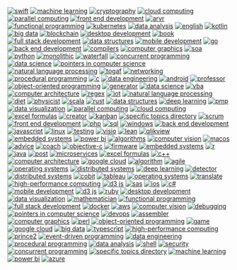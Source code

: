 [![swift](https://img.shields.io/badge/-swift-grey)](./specific_topics/swift.md)
[![machine learning](https://img.shields.io/badge/-machine%20learning-purple)](./specific_topics/machine_learning.md)
[![cryptography](https://img.shields.io/badge/-cryptography-purple)](./specific_topics/cryptography.md)
[![cloud computing](https://img.shields.io/badge/-cloud%20computing-red)](./specific_topics/cloud_computing.md)
[![parallel computing](https://img.shields.io/badge/-parallel%20computing-blueviolet)](./specific_topics/parallel_computing.md)
[![front end development](https://img.shields.io/badge/-front%20end%20development-yellow)](./specific_topics/front_end_development.md)
[![arvr](https://img.shields.io/badge/-arvr-purple)](./specific_topics/arvr.md)
[![functional programming](https://img.shields.io/badge/-functional%20programming-yellow)](./specific_topics/functional_programming.md)
[![kubernetes](https://img.shields.io/badge/-kubernetes-grey)](./specific_topics/kubernetes.md)
[![data analysis](https://img.shields.io/badge/-data%20analysis-grey)](./specific_topics/data_analysis.md)
[![english](https://img.shields.io/badge/-english-blue)](./specific_topics/english.md)
[![kotlin](https://img.shields.io/badge/-kotlin-grey)](./specific_topics/kotlin.md)
[![big data](https://img.shields.io/badge/-big%20data-blue)](./specific_topics/big_data.md)
[![blockchain](https://img.shields.io/badge/-blockchain-blue)](./specific_topics/blockchain.md)
[![desktop development](https://img.shields.io/badge/-desktop%20development-red)](./specific_topics/desktop_development.md)
[![book](https://img.shields.io/badge/-book-blueviolet)](./specific_topics/book.md)
[![full stack development](https://img.shields.io/badge/-full%20stack%20development-pink)](./specific_topics/full_stack_development.md)
[![data structures](https://img.shields.io/badge/-data%20structures-blueviolet)](./specific_topics/data_structures.md)
[![mobile development](https://img.shields.io/badge/-mobile%20development-informational)](./specific_topics/mobile_development.md)
[![go](https://img.shields.io/badge/-go-pink)](./specific_topics/go.md)
[![back end development](https://img.shields.io/badge/-back%20end%20development-pink)](./specific_topics/back_end_development.md)
[![compilers](https://img.shields.io/badge/-compilers-pink)](./specific_topics/compilers.md)
[![computer graphics](https://img.shields.io/badge/-computer%20graphics-yellow)](./specific_topics/computer_graphics.md)
[![soa](https://img.shields.io/badge/-soa-informational)](./specific_topics/soa.md)
[![python](https://img.shields.io/badge/-python-orange)](./specific_topics/python.md)
[![monolithic](https://img.shields.io/badge/-monolithic-yellow)](./specific_topics/monolithic.md)
[![waterfall](https://img.shields.io/badge/-waterfall-red)](./specific_topics/waterfall.md)
[![concurrent programming](https://img.shields.io/badge/-concurrent%20programming-pink)](./specific_topics/concurrent_programming.md)
[![data science](https://img.shields.io/badge/-data%20science-pink)](./specific_topics/data_science.md)
[![pointers in computer science](https://img.shields.io/badge/-pointers%20in%20computer%20science-blueviolet)](./specific_topics/pointers_in_computer_science.md)
[![natural language processing](https://img.shields.io/badge/-natural%20language%20processing-lightblue)](./specific_topics/natural_language_processing.md)
[![togaf](https://img.shields.io/badge/-togaf-green)](./specific_topics/togaf.md)
[![networking](https://img.shields.io/badge/-networking-yellow)](./specific_topics/networking.md)
[![procedural programming](https://img.shields.io/badge/-procedural%20programming-red)](./specific_topics/procedural_programming.md)
[![c](https://img.shields.io/badge/-c-orange)](./specific_topics/c.md)
[![data engineering](https://img.shields.io/badge/-data%20engineering-green)](./specific_topics/data_engineering.md)
[![android](https://img.shields.io/badge/-android-blue)](./specific_topics/android.md)
[![professor](https://img.shields.io/badge/-professor-green)](./specific_topics/professor.md)
[![object-oriented programming](https://img.shields.io/badge/-object%20oriented%20programming-blue)](./specific_topics/object-oriented_programming.md)
[![generator](https://img.shields.io/badge/-generator-blueviolet)](./specific_topics/generator.md)
[![data science](https://img.shields.io/badge/-data%20science-grey)](./specific_topics/data_science.md)
[![vba](https://img.shields.io/badge/-vba-grey)](./specific_topics/vba.md)
[![computer architecture](https://img.shields.io/badge/-computer%20architecture-blue)](./specific_topics/computer_architecture.md)
[![regex](https://img.shields.io/badge/-regex-informational)](./specific_topics/regex.md)
[![iot](https://img.shields.io/badge/-iot-red)](./specific_topics/iot.md)
[![natural language processing](https://img.shields.io/badge/-natural%20language%20processing-red)](./specific_topics/natural_language_processing.md)
[![diet](https://img.shields.io/badge/-diet-orange)](./specific_topics/diet.md)
[![physicist](https://img.shields.io/badge/-physicist-yellow)](./specific_topics/physicist.md)
[![scala](https://img.shields.io/badge/-scala-orange)](./specific_topics/scala.md)
[![rust](https://img.shields.io/badge/-rust-yellow)](./specific_topics/rust.md)
[![data structures](https://img.shields.io/badge/-data%20structures-yellow)](./specific_topics/data_structures.md)
[![deep learning](https://img.shields.io/badge/-deep%20learning-orange)](./specific_topics/deep_learning.md)
[![pmp](https://img.shields.io/badge/-pmp-blueviolet)](./specific_topics/pmp.md)
[![data visualization](https://img.shields.io/badge/-data%20visualization-pink)](./specific_topics/data_visualization.md)
[![parallel computing](https://img.shields.io/badge/-parallel%20computing-blueviolet)](./specific_topics/parallel_computing.md)
[![cloud computing](https://img.shields.io/badge/-cloud%20computing-grey)](./specific_topics/cloud_computing.md)
[![excel formulas](https://img.shields.io/badge/-excel%20formulas-blueviolet)](./specific_topics/excel_formulas.md)
[![creator](https://img.shields.io/badge/-creator-purple)](./specific_topics/creator.md)
[![kanban](https://img.shields.io/badge/-kanban-purple)](./specific_topics/kanban.md)
[![specific topics directory](https://img.shields.io/badge/-specific%20topics%20directory-blue)](./specific_topics/specific_topics_directory.md)
[![scrum](https://img.shields.io/badge/-scrum-blueviolet)](./specific_topics/scrum.md)
[![front end development](https://img.shields.io/badge/-front%20end%20development-orange)](./specific_topics/front_end_development.md)
[![php](https://img.shields.io/badge/-php-informational)](./specific_topics/php.md)
[![sql](https://img.shields.io/badge/-sql-orange)](./specific_topics/sql.md)
[![windows](https://img.shields.io/badge/-windows-blue)](./specific_topics/windows.md)
[![back end development](https://img.shields.io/badge/-back%20end%20development-informational)](./specific_topics/back_end_development.md)
[![javascript](https://img.shields.io/badge/-javascript-pink)](./specific_topics/javascript.md)
[![linux](https://img.shields.io/badge/-linux-blueviolet)](./specific_topics/linux.md)
[![testing](https://img.shields.io/badge/-testing-blue)](./specific_topics/testing.md)
[![visio](https://img.shields.io/badge/-visio-orange)](./specific_topics/visio.md)
[![lean](https://img.shields.io/badge/-lean-informational)](./specific_topics/lean.md)
[![qlikview](https://img.shields.io/badge/-qlikview-grey)](./specific_topics/qlikview.md)
[![embedded systems](https://img.shields.io/badge/-embedded%20systems-orange)](./specific_topics/embedded_systems.md)
[![power bi](https://img.shields.io/badge/-power%20bi-yellow)](./specific_topics/power_bi.md)
[![algorithms](https://img.shields.io/badge/-algorithms-pink)](./specific_topics/algorithms.md)
[![computer vision](https://img.shields.io/badge/-computer%20vision-pink)](./specific_topics/computer_vision.md)
[![macos](https://img.shields.io/badge/-macos-blue)](./specific_topics/macos.md)
[![advice](https://img.shields.io/badge/-advice-orange)](./specific_topics/advice.md)
[![coach](https://img.shields.io/badge/-coach-blue)](./specific_topics/coach.md)
[![objective-c](https://img.shields.io/badge/-objective%20c%20-black)](./specific_topics/objective-c.md)
[![firmware](https://img.shields.io/badge/-firmware-orange)](./specific_topics/firmware.md)
[![embedded systems](https://img.shields.io/badge/-embedded%20systems-green)](./specific_topics/embedded_systems.md)
[![r](https://img.shields.io/badge/-r-orange)](./specific_topics/r.md)
[![java](https://img.shields.io/badge/-java-grey)](./specific_topics/java.md)
[![post](https://img.shields.io/badge/-post-orange)](./specific_topics/post.md)
[![microservices](https://img.shields.io/badge/-microservices-yellow)](./specific_topics/microservices.md)
[![excel formulas](https://img.shields.io/badge/-excel%20formulas-blue)](./specific_topics/excel_formulas.md)
[![c++](https://img.shields.io/badge/-c++-blueviolet)](./specific_topics/c++.md)
[![computer architecture](https://img.shields.io/badge/-computer%20architecture-yellow)](./specific_topics/computer_architecture.md)
[![google cloud](https://img.shields.io/badge/-google%20cloud-blueviolet)](./specific_topics/google_cloud.md)
[![algorithm](https://img.shields.io/badge/-algorithm-blue)](./specific_topics/algorithm.md)
[![agile](https://img.shields.io/badge/-agile-purple)](./specific_topics/agile.md)
[![operating systems](https://img.shields.io/badge/-operating%20systems-blueviolet)](./specific_topics/operating_systems.md)
[![distributed systems](https://img.shields.io/badge/-distributed%20systems-blueviolet)](./specific_topics/distributed_systems.md)
[![deep learning](https://img.shields.io/badge/-deep%20learning-purple)](./specific_topics/deep_learning.md)
[![detector](https://img.shields.io/badge/-detector-purple)](./specific_topics/detector.md)
[![distributed systems](https://img.shields.io/badge/-distributed%20systems-green)](./specific_topics/distributed_systems.md)
[![cobit](https://img.shields.io/badge/-cobit-green)](./specific_topics/cobit.md)
[![tableau](https://img.shields.io/badge/-tableau-green)](./specific_topics/tableau.md)
[![operating systems](https://img.shields.io/badge/-operating%20systems-green)](./specific_topics/operating_systems.md)
[![translate](https://img.shields.io/badge/-translate-informational)](./specific_topics/translate.md)
[![high-performance computing](https://img.shields.io/badge/-high%20performance%20computing-lightgreen)](./specific_topics/high-performance_computing.md)
[![d3 js](https://img.shields.io/badge/-d3%20js-orange)](./specific_topics/d3_js.md)
[![sas](https://img.shields.io/badge/-sas-grey)](./specific_topics/sas.md)
[![ios](https://img.shields.io/badge/-ios-blueviolet)](./specific_topics/ios.md)
[![c#](https://img.shields.io/badge/-c#-orange)](./specific_topics/c#.md)
[![mobile development](https://img.shields.io/badge/-mobile%20development-green)](./specific_topics/mobile_development.md)
[![d3 js](https://img.shields.io/badge/-d3%20js-grey)](./specific_topics/d3_js.md)
[![ruby](https://img.shields.io/badge/-ruby-grey)](./specific_topics/ruby.md)
[![desktop development](https://img.shields.io/badge/-desktop%20development-orange)](./specific_topics/desktop_development.md)
[![data visualization](https://img.shields.io/badge/-data%20visualization-green)](./specific_topics/data_visualization.md)
[![mathematician](https://img.shields.io/badge/-mathematician-blueviolet)](./specific_topics/mathematician.md)
[![functional programming](https://img.shields.io/badge/-functional%20programming-pink)](./specific_topics/functional_programming.md)
[![full stack development](https://img.shields.io/badge/-full%20stack%20development-green)](./specific_topics/full_stack_development.md)
[![docker](https://img.shields.io/badge/-docker-grey)](./specific_topics/docker.md)
[![aws](https://img.shields.io/badge/-aws-green)](./specific_topics/aws.md)
[![computer vision](https://img.shields.io/badge/-computer%20vision-grey)](./specific_topics/computer_vision.md)
[![debugging](https://img.shields.io/badge/-debugging-green)](./specific_topics/debugging.md)
[![pointers in computer science](https://img.shields.io/badge/-pointers%20in%20computer%20science-blue)](./specific_topics/pointers_in_computer_science.md)
[![devops](https://img.shields.io/badge/-devops-purple)](./specific_topics/devops.md)
[![assembler](https://img.shields.io/badge/-assembler-purple)](./specific_topics/assembler.md)
[![computer graphics](https://img.shields.io/badge/-computer%20graphics-informational)](./specific_topics/computer_graphics.md)
[![perl](https://img.shields.io/badge/-perl-purple)](./specific_topics/perl.md)
[![object-oriented programming](https://img.shields.io/badge/-object%20oriented%20programming-lightgreen)](./specific_topics/object-oriented_programming.md)
[![game](https://img.shields.io/badge/-game-purple)](./specific_topics/game.md)
[![google cloud](https://img.shields.io/badge/-google%20cloud-informational)](./specific_topics/google_cloud.md)
[![big data](https://img.shields.io/badge/-big%20data-red)](./specific_topics/big_data.md)
[![typescript](https://img.shields.io/badge/-typescript-red)](./specific_topics/typescript.md)
[![high-performance computing](https://img.shields.io/badge/-high-performance%20computing-blueviolet)](./specific_topics/high-performance_computing.md)
[![prince2](https://img.shields.io/badge/-prince2-purple)](./specific_topics/prince2.md)
[![event-driven programming](https://img.shields.io/badge/-event%20driven%20programming-black)](./specific_topics/event-driven_programming.md)
[![data engineering](https://img.shields.io/badge/-data%20engineering-red)](./specific_topics/data_engineering.md)
[![procedural programming](https://img.shields.io/badge/-procedural%20programming-grey)](./specific_topics/procedural_programming.md)
[![data analysis](https://img.shields.io/badge/-data%20analysis-red)](./specific_topics/data_analysis.md)
[![shell](https://img.shields.io/badge/-shell-red)](./specific_topics/shell.md)
[![security](https://img.shields.io/badge/-security-yellow)](./specific_topics/security.md)
[![concurrent programming](https://img.shields.io/badge/-concurrent%20programming-red)](./specific_topics/concurrent_programming.md)
[![specific topics directory](https://img.shields.io/badge/-specific%20topics%20directory-blue)](./specific_topics/specific_topics_directory.md)
[![machine learning](https://img.shields.io/badge/-machine%20learning-blueviolet)](./specific_topics/machine_learning.md)
[![power bi](https://img.shields.io/badge/-power%20bi-red)](./specific_topics/power_bi.md)
[![azure](https://img.shields.io/badge/-azure-purple)](./specific_topics/azure.md)
